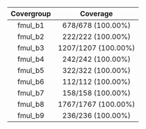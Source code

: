 
|Covergroup|Coverage|
|:--------:|:------:|
|fmul_b1|678/678 (100.00%)|
|fmul_b2|222/222 (100.00%)|
|fmul_b3|1207/1207 (100.00%)|
|fmul_b4|242/242 (100.00%)|
|fmul_b5|322/322 (100.00%)|
|fmul_b6|112/112 (100.00%)|
|fmul_b7|158/158 (100.00%)|
|fmul_b8|1767/1767 (100.00%)|
|fmul_b9|236/236 (100.00%)|
